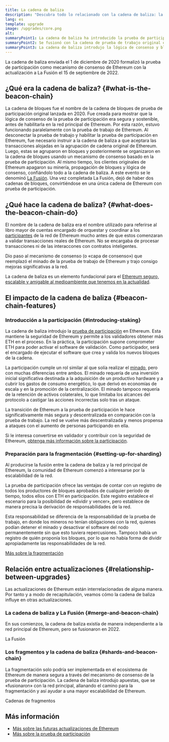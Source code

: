 ```yaml
---
title: La cadena de baliza
description: "Descubra todo lo relacionado con la cadena de baliza: la actualización que introdujo la prueba de participación en Ethereum."
lang: es
template: upgrade
image: /upgrades/core.png
alt: 
summaryPoint1: La cadena de baliza ha introducido la prueba de participación en el ecosistema de Ethereum.
summaryPoint2: Se fusionó con la cadena de prueba de trabajo original de Ethereum en septiembre de 2022.
summaryPoint3: La cadena de baliza introdujo la lógica de consenso y bloqueó el protocolo de cotilleo que ahora asegura Ethereum.
---
```


<UpgradeStatus isShipped dateKey="page-upgrades-beacon-date">
  La cadena de baliza enviada el 1 de diciembre de 2020 formalizó la prueba de participación como mecanismo de consenso de Ethereum con la actualización a La Fusión el 15 de septiembre de 2022.
</UpgradeStatus>

## ¿Qué era la cadena de baliza? {#what-is-the-beacon-chain}

La cadena de bloques fue el nombre de la cadena de bloques de prueba de participación original lanzada en 2020. Fue creada para mostrar que la lógica de consenso de la prueba de participación era segura y sostenible, antes de habilitarla en la red principal de Ethereum. Por esta razón, estuvo funcionando paralelamente con la prueba de trabajo de Ethereum. Al desconectar la prueba de trabajo y habilitar la prueba de participación en Ethereum, fue necesario instruir a la cadena de baliza a que aceptara las transacciones alojadas en la agrupación de cadena original de Ethereum. Luego, estas se agruparon en bloques y posteriormente se organizaron en la cadena de bloques usando un mecanismo de consenso basado en la prueba de participación. Al mismo tiempo, los clientes originales de Ethereum apagaron su minería, propagación de bloques y lógica de consenso, confiándolo todo a la cadena de baliza. A este evento se le denominó [La Fusión](/roadmap/merge/). Una vez completada La Fusión, dejó de haber dos cadenas de bloques, convirtiéndose en una única cadena de Ethereum con prueba de participación.

## ¿Qué hace la cadena de baliza? {#what-does-the-beacon-chain-do}

El nombre de la cadena de baliza era el nombre utilizado para referirse al libro mayor de cuentas encargado de orquestar y coordinar a los [participantes](/staking/) de la red de Ethereum mucho antes de que estos comenzaran a validar transacciones reales de Ethereum. No se encargaba de procesar transacciones ni de las interaccones con contratos inteligentes.

Dio paso al mecanismo de consenso (o «capa de consenso») que reemplazó el minado de la prueba de trabajo de Ethereum y trajo consigo mejoras significativas a la red.

La cadena de baliza es un elemento fundacional para el [Ethereum seguro, escalable y amigable al medioambiente que tenemos en la actualidad](/roadmap/vision/).

## El impacto de la cadena de baliza {#beacon-chain-features}

### Introducción a la participación {#introducing-staking}

La cadena de baliza introdujo la [prueba de participación](/developers/docs/consensus-mechanisms/pos/) en Ethereum. Esta mantiene la seguridad de Ethereum y permite a los validadores obtener más ETH en el proceso. En la práctica, la participación supone comprometer ETH para poder activar el software de validación. Como participador, será el encargado de ejecutar el software que crea y valida los nuevos bloques de la cadena.

La participación cumple un rol similar al que solía realizar el [minado](/developers/docs/mining/), pero con muchas diferencias entre ambos. El minado requería de una inversión inicial significativa destinada a la adquisición de un productivo hardware y a cubrir los gastos de consumo energético, lo que derivó en economías de escala y en la promoción de la centralización. El minado tampoco requería de la retención de activos colaterales, lo que limitaba los alcances del protocolo a castigar las acciones incorrectas solo tras un ataque.

La transición de Ethereum a la prueba de participación le hace significativamente más segura y descentralizada en comparación con la prueba de trabajo. La red se vuelve más descentralizada y menos propensa a ataques con el aumento de personas participando en ella.

<InfoBanner emoji=":money_bag:">
  Si le interesa convertirse en validador y contribuir con la seguridad de Ethereum, <a href="/staking/"> obtenga más información sobre la participación</a>.
</InfoBanner>

### Preparación para la fragmentación {#setting-up-for-sharding}

Al producirse la fusión entre la cadena de baliza y la red principal de Ethereum, la comunidad de Ethereum comenzó a interesarse por la escalabilidad de la red.

La prueba de participación ofrece las ventajas de contar con un registro de todos los productores de bloques aprobados de cualquier período de tiempo, todos ellos con ETH en participación. Este registro establece el escenario para la posibilidad de «dividir y vencer», pero establece de manera precisa la derivación de responsabilidades de la red.

Esta responsabilidad se diferencia de la responsabilidad de la prueba de trabajo, en donde los mineros no tenían obligaciones con la red, quienes podían detener el minado y desactivar el software del nodo permanentemente sin que esto tuviera repercusiones. Tampoco había un registro de quién proponía los bloques, por lo que no había forma de dividir apropiadamente las responsabilidades de la red.

[Más sobre la fragmentación](/roadmap/danksharding/)

## Relación entre actualizaciones {#relationship-between-upgrades}

Las actualizaciones de Ethereum están interrelacionadas de alguna manera. Por tanto y a modo de recapitulación, veamos cómo la cadena de baliza influye en otras actualizaciones.

### La cadena de baliza y La Fusión {#merge-and-beacon-chain}

En sus comienzos, la cadena de baliza existía de manera independiente a la red principal de Ethereum, pero se fusionaron en 2022.

<ButtonLink to="/roadmap/merge/">
  La Fusión
</ButtonLink>

### Los fragmentos y la cadena de baliza {#shards-and-beacon-chain}

La fragmentación solo podría ser implementada en el ecosistema de Ethereum de manera segura a través del mecanismo de consenso de la prueba de participación. La cadena de baliza introdujo apuestas, que se «fusionaron» con la red principal, allanando el camino para la fragmentación y así ayudar a una mayor escalabilidad de Ethereum.

<ButtonLink to="/roadmap/danksharding/">
  Cadenas de fragmentos
</ButtonLink>

## Más información

- [Más sobre las futuras actualizaciones de Ethereum](/roadmap/vision)
- [Más sobre la prueba de participación](/developers/docs/consensus-mechanisms/pos)
